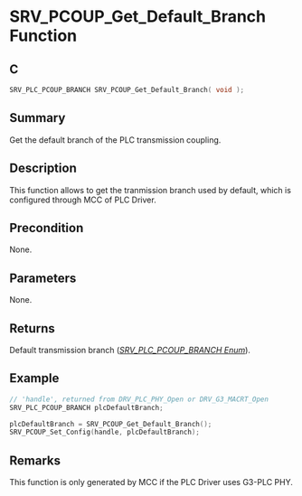 # SRV_PCOUP_Get_Default_Branch Function

## C

```c
SRV_PLC_PCOUP_BRANCH SRV_PCOUP_Get_Default_Branch( void );
```

## Summary

Get the default branch of the PLC transmission coupling.

## Description

This function allows to get the tranmission branch used by default, which is configured through MCC of PLC Driver.

## Precondition

None.

## Parameters

None.

## Returns

Default transmission branch ([*SRV_PLC_PCOUP_BRANCH Enum*](GUID-EC8301E5-93D5-4777-8700-FDEB4DBEB360.html)).

## Example

```c
// 'handle', returned from DRV_PLC_PHY_Open or DRV_G3_MACRT_Open
SRV_PLC_PCOUP_BRANCH plcDefaultBranch;

plcDefaultBranch = SRV_PCOUP_Get_Default_Branch();
SRV_PCOUP_Set_Config(handle, plcDefaultBranch);
```

## Remarks

This function is only generated by MCC if the PLC Driver uses G3-PLC PHY.
